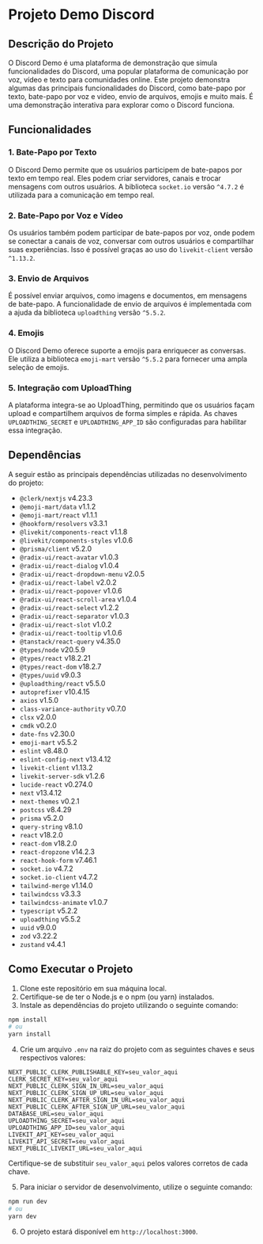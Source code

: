 # Projeto Demo Discord

## Descrição do Projeto

O Discord Demo é uma plataforma de demonstração que simula funcionalidades do Discord, uma popular plataforma de comunicação por voz, vídeo e texto para comunidades online. Este projeto demonstra algumas das principais funcionalidades do Discord, como bate-papo por texto, bate-papo por voz e video, envio de arquivos, emojis e muito mais. É uma demonstração interativa para explorar como o Discord funciona.

## Funcionalidades

### 1. Bate-Papo por Texto

O Discord Demo permite que os usuários participem de bate-papos por texto em tempo real. Eles podem criar servidores, canais e trocar mensagens com outros usuários. A biblioteca `socket.io` versão `^4.7.2` é utilizada para a comunicação em tempo real.

### 2. Bate-Papo por Voz e Vídeo

Os usuários também podem participar de bate-papos por voz, onde podem se conectar a canais de voz, conversar com outros usuários e compartilhar suas experiências. Isso é possível graças ao uso do `livekit-client` versão `^1.13.2`.

### 3. Envio de Arquivos

É possível enviar arquivos, como imagens e documentos, em mensagens de bate-papo. A funcionalidade de envio de arquivos é implementada com a ajuda da biblioteca `uploadthing` versão `^5.5.2`.

### 4. Emojis

O Discord Demo oferece suporte a emojis para enriquecer as conversas. Ele utiliza a biblioteca `emoji-mart` versão `^5.5.2` para fornecer uma ampla seleção de emojis.

### 5. Integração com UploadThing

A plataforma integra-se ao UploadThing, permitindo que os usuários façam upload e compartilhem arquivos de forma simples e rápida. As chaves `UPLOADTHING_SECRET` e `UPLOADTHING_APP_ID` são configuradas para habilitar essa integração.

## Dependências

A seguir estão as principais dependências utilizadas no desenvolvimento do projeto:

- `@clerk/nextjs` v4.23.3
- `@emoji-mart/data` v1.1.2
- `@emoji-mart/react` v1.1.1
- `@hookform/resolvers` v3.3.1
- `@livekit/components-react` v1.1.8
- `@livekit/components-styles` v1.0.6
- `@prisma/client` v5.2.0
- `@radix-ui/react-avatar` v1.0.3
- `@radix-ui/react-dialog` v1.0.4
- `@radix-ui/react-dropdown-menu` v2.0.5
- `@radix-ui/react-label` v2.0.2
- `@radix-ui/react-popover` v1.0.6
- `@radix-ui/react-scroll-area` v1.0.4
- `@radix-ui/react-select` v1.2.2
- `@radix-ui/react-separator` v1.0.3
- `@radix-ui/react-slot` v1.0.2
- `@radix-ui/react-tooltip` v1.0.6
- `@tanstack/react-query` v4.35.0
- `@types/node` v20.5.9
- `@types/react` v18.2.21
- `@types/react-dom` v18.2.7
- `@types/uuid` v9.0.3
- `@uploadthing/react` v5.5.0
- `autoprefixer` v10.4.15
- `axios` v1.5.0
- `class-variance-authority` v0.7.0
- `clsx` v2.0.0
- `cmdk` v0.2.0
- `date-fns` v2.30.0
- `emoji-mart` v5.5.2
- `eslint` v8.48.0
- `eslint-config-next` v13.4.12
- `livekit-client` v1.13.2
- `livekit-server-sdk` v1.2.6
- `lucide-react` v0.274.0
- `next` v13.4.12
- `next-themes` v0.2.1
- `postcss` v8.4.29
- `prisma` v5.2.0
- `query-string` v8.1.0
- `react` v18.2.0
- `react-dom` v18.2.0
- `react-dropzone` v14.2.3
- `react-hook-form` v7.46.1
- `socket.io` v4.7.2
- `socket.io-client` v4.7.2
- `tailwind-merge` v1.14.0
- `tailwindcss` v3.3.3
- `tailwindcss-animate` v1.0.7
- `typescript` v5.2.2
- `uploadthing` v5.5.2
- `uuid` v9.0.0
- `zod` v3.22.2
- `zustand` v4.4.1

## Como Executar o Projeto

1. Clone este repositório em sua máquina local.
2. Certifique-se de ter o Node.js e o npm (ou yarn) instalados.
3. Instale as dependências do projeto utilizando o seguinte comando:

```bash
npm install
# ou
yarn install
```

4. Crie um arquivo `.env` na raiz do projeto com as seguintes chaves e seus respectivos valores:

```env
NEXT_PUBLIC_CLERK_PUBLISHABLE_KEY=seu_valor_aqui
CLERK_SECRET_KEY=seu_valor_aqui
NEXT_PUBLIC_CLERK_SIGN_IN_URL=seu_valor_aqui
NEXT_PUBLIC_CLERK_SIGN_UP_URL=seu_valor_aqui
NEXT_PUBLIC_CLERK_AFTER_SIGN_IN_URL=seu_valor_aqui
NEXT_PUBLIC_CLERK_AFTER_SIGN_UP_URL=seu_valor_aqui
DATABASE_URL=seu_valor_aqui
UPLOADTHING_SECRET=seu_valor_aqui
UPLOADTHING_APP_ID=seu_valor_aqui
LIVEKIT_API_KEY=seu_valor_aqui
LIVEKIT_API_SECRET=seu_valor_aqui
NEXT_PUBLIC_LIVEKIT_URL=seu_valor_aqui
```

Certifique-se de substituir `seu_valor_aqui` pelos valores corretos de cada chave.

5. Para iniciar o servidor de desenvolvimento, utilize o seguinte comando:

```bash
npm run dev
# ou
yarn dev
```

6. O projeto estará disponível em `http://localhost:3000`.
